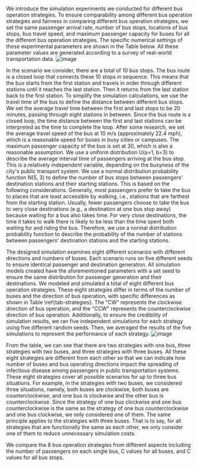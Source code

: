 We introduce the simulation experiments we conducted for different bus operation strategies. To ensure comparability among different bus operation strategies and fairness in comparing different bus operation strategies, we set the same passenger arrival rate, number of bus stops, locations of bus stops, bus travel speed, and maximum passenger capacity for buses for all the different bus operation strategies. 
The specific numerical settings of these experimental parameters are shown in the Table below. All these parameter values are generated according to a survey of real-world transportation data.
![image](https://github.com/Longfei-Zhou/Bus-Simulation/assets/49735872/43a47952-6c2c-4492-a389-203844e4ba97)

In the scenario we consider, there are a total of 10 bus stops. The bus route is a closed loop that connects these 10 stops in sequence. This means that the bus starts from the first station and travels in order through different stations until it reaches the last station. Then it returns from the last station back to the first station. 
To simplify the simulation calculations, we use the travel time of the bus to define the distance between different bus stops. We set the average travel time between the first and last stops to be 20 minutes, passing through eight stations in between.
Since the bus route is a closed loop, the time distance between the first and last stations can be interpreted as the time to complete the loop. After some research, we set the average travel speed of the bus at 10 m/s (approximately 22.4 mph), which is a reasonable speed for buses in busy cities or campuses. The maximum passenger capacity of the bus is set at 30, which is also a reasonable assumption.
We use a uniform distribution U(a=1, b=3) to describe the average interval time of passengers arriving at the bus stop. This is a relatively independent variable, depending on the busyness of the city's public transport system. 
We use a normal distribution probability function N(5, 3) to define the number of bus stops between passengers' destination stations and their starting stations. This is based on the following considerations. Generally, most passengers prefer to take the bus to places that are least accessible by walking, i.e., stations that are farthest from the starting station. Usually, fewer passengers choose to take the bus to very close destinations (e.g., a destination at one bus stop away) because waiting for a bus also takes time. For very close destinations, the time it takes to walk there is likely to be less than the time spent both waiting for and riding the bus. Therefore, we use a normal distribution probability function to describe the probability of the number of stations between passengers' destination stations and the starting stations.

The designed simulation examines eight different scenarios with different directions and numbers of buses. Each scenario runs on five different seeds to ensure identical passenger and destination generation. 
All simulation models created have the aforementioned parameters with a set seed to ensure the same distribution for passenger generation and their destinations. 
We modeled and simulated a total of eight different bus operation strategies. These eight strategies differ in terms of the number of buses and the direction of bus operation, with specific differences as shown in Table \ref{tab-strategies}. The "CW" represents the clockwise direction of bus operation, and the "CCW" represents the counterclockwise direction of bus operation.
Additionally, to ensure the credibility of simulation results, we ran five independent simulations for each strategy using five different random seeds. Then, we averaged the results of the five simulations to represent the performance of each strategy.
![image](https://github.com/Longfei-Zhou/Bus-Simulation/assets/49735872/51662f6e-e434-4c76-becd-93b3d3e24949)

From the table, we can see that there are two strategies with one bus, three strategies with two buses, and three strategies with three buses.
All these eight strategies are different from each other so that we can indicate how number of buses and bus operating directions impact the spreading of infectious disease among passengers in public transportation systems. 
These eight strategies cover all possible scenarios for up to three bus situations. For example, in the strategies with two buses, we considered three situations, namely, both buses are clockwise, both buses are counterclockwise, and one bus is clockwise and the other bus is counterclockwise. Since the strategy of one bus clockwise and one bus counterclockwise is the same as the strategy of one bus counterclockwise and one bus clockwise, we only considered one of them. The same principle applies to the strategies with three buses. That is to say, for all strategies that are functionally the same as each other, we only consider one of them to reduce unnecessary simulation costs.

We compare the 8 bus operation strategies from different aspects including the number of passengers on each single bus, C values for all buses, and C values for all bus stops.
